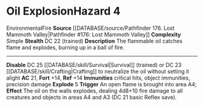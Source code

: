 ﻿---
ac: '21'
complexity: Simple
element: Fire
fortitude: '+14'
hazard_type: Environmental
id: '118'
immunity:
- critical hits
- object immunities
- precision damage
level: '4'
name: Oil Explosion
rarity: Common
reflex: '+14'
source: '[[DATABASE/source/Pathfinder 176. Lost Mammoth Valley|Pathfinder #176: Lost
  Mammoth Valley]]'
trait:
- '[[DATABASE/trait/Environmental|Environmental]]'
- '[[DATABASE/trait/Fire|Fire]]'
type: Hazard

---
# Oil Explosion<span class="item-type">Hazard 4</span>

<span class="item-trait">Environmental</span><span class="item-trait">Fire</span>
**Source** [[DATABASE/source/Pathfinder 176. Lost Mammoth Valley|Pathfinder #176: Lost Mammoth Valley]]
**Complexity** Simple
**Stealth** DC 22 (trained)
**Description** The flammable oil catches flame and explodes, burning up in a ball of fire.

---
**Disable** DC 25 [[DATABASE/skill/Survival|Survival]] (trained) or DC 23 [[DATABASE/skill/Crafting|Crafting]] to neutralize the oil without setting it alight
**AC** 21, **Fort** +14, **Ref** +14
**Immunities** critical hits, object immunities, precision damage
**Explode** <span class="action-icon">5</span> **Trigger** An open flame is brought into area A4; **Effect** The oil on the walls explodes, dealing 4d8+10 fire damage to all creatures and objects in areas A4 and A3 (DC 21 basic Reflex save).